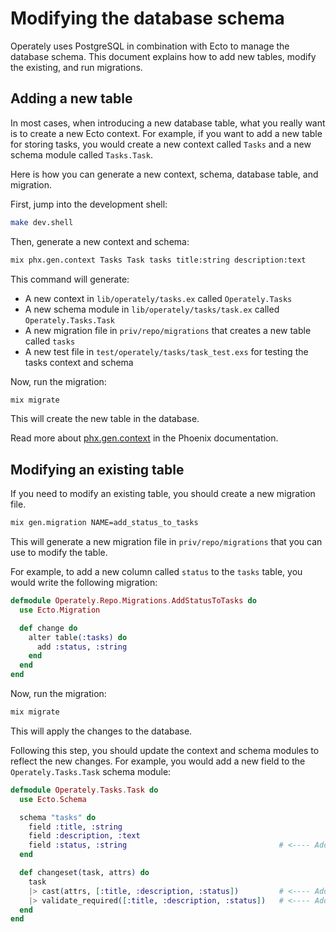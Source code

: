 # Modifying the database schema

Operately uses PostgreSQL in combination with Ecto to manage the database schema. 
This document explains how to add new tables, modify the existing, and run migrations.

## Adding a new table

In most cases, when introducing a new database table, what you really want is to 
create a new Ecto context. For example, if you want to add a new table for storing
tasks, you would create a new context called `Tasks` and a new schema module called
`Tasks.Task`.

Here is how you can generate a new context, schema, database table, and migration.

First, jump into the development shell:

```bash
make dev.shell
```

Then, generate a new context and schema:

```bash
mix phx.gen.context Tasks Task tasks title:string description:text
```

This command will generate:

- A new context in `lib/operately/tasks.ex` called `Operately.Tasks`
- A new schema module in `lib/operately/tasks/task.ex` called `Operately.Tasks.Task`
- A new migration file in `priv/repo/migrations` that creates a new table called `tasks`
- A new test file in `test/operately/tasks/task_test.exs` for testing the tasks context and schema

Now, run the migration:

```bash
mix migrate
```

This will create the new table in the database.

Read more about [phx.gen.context](https://hexdocs.pm/phoenix/Mix.Tasks.Phx.Gen.Context.html) in the Phoenix documentation.

## Modifying an existing table

If you need to modify an existing table, you should create a new migration file.

```bash
mix gen.migration NAME=add_status_to_tasks
```

This will generate a new migration file in `priv/repo/migrations` that you can use to modify the table.

For example, to add a new column called `status` to the `tasks` table, you would write the following migration:

```elixir
defmodule Operately.Repo.Migrations.AddStatusToTasks do
  use Ecto.Migration

  def change do
    alter table(:tasks) do
      add :status, :string
    end
  end
end
```

Now, run the migration:

```bash
mix migrate
```

This will apply the changes to the database.

Following this step, you should update the context and schema modules to reflect the new changes.
For example, you would add a new field to the `Operately.Tasks.Task` schema module:

```elixir
defmodule Operately.Tasks.Task do
  use Ecto.Schema

  schema "tasks" do
    field :title, :string
    field :description, :text
    field :status, :string                                  # <---- Add this line
  end

  def changeset(task, attrs) do
    task
    |> cast(attrs, [:title, :description, :status])         # <---- Add :status here
    |> validate_required([:title, :description, :status])   # <---- Add :status here if it's required
  end 
end
```

